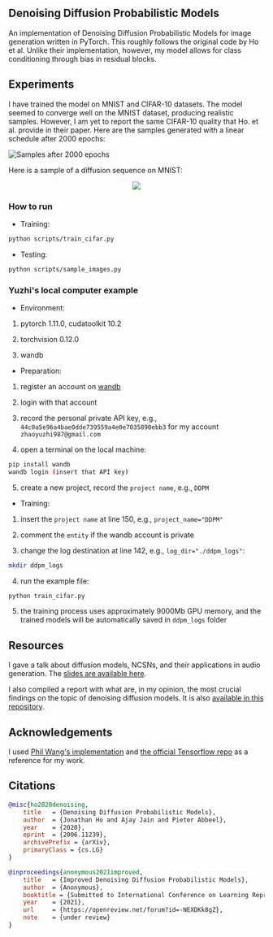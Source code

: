 ## Denoising Diffusion Probabilistic Models

An implementation of Denoising Diffusion Probabilistic Models for image generation written in PyTorch. This roughly follows the original code by Ho et al. Unlike their implementation, however, my model allows for class conditioning through bias in residual blocks. 

## Experiments

I have trained the model on MNIST and CIFAR-10 datasets. The model seemed to converge well on the MNIST dataset, producing realistic samples. However, I am yet to report the same CIFAR-10 quality that Ho. et al. provide in their paper. Here are the samples generated with a linear schedule after 2000 epochs:

![Samples after 2000 epochs](resources/samples_linear_200.png)

Here is a sample of a diffusion sequence on MNIST:

<p align="center">
  <img src="resources/diffusion_sequence_mnist.gif" />
</p>

### How to run

- Training:
```bash
python scripts/train_cifar.py
```

- Testing:
```bash
python scripts/sample_images.py
```

### Yuzhi's local computer example

- Environment:

1) pytorch 1.11.0, cudatoolkit 10.2

2) torchvision 0.12.0

3) wandb

- Preparation:

1) register an account on [wandb](https://wandb.ai/site)

2) login with that account

3) record the personal private API key, e.g., `44c0a5e96a4bae0dde739559a4e0e7035890ebb3` for my account `zhaoyuzhi987@gmail.com`

4) open a terminal on the local machine:
```bash
pip install wandb
wandb login (insert that API key)
```

5) create a new project, record the `project name`, e.g., `DDPM`

- Training:

1) insert the `project name` at line 150, e.g., `project_name="DDPM"`

2) comment the `entity` if the wandb account is private

3) change the log destination at line 142, e.g., `log_dir="./ddpm_logs"`:
```bash
mkdir ddpm_logs
```

4) run the example file:
```bash
python train_cifar.py
```

5) the training process uses approximately 9000Mb GPU memory, and the trained models will be automatically saved in `ddpm_logs` folder

## Resources

I gave a talk about diffusion models, NCSNs, and their applications in audio generation. The [slides are available here](resources/diffusion_models_talk_slides.pdf).

I also compiled a report with what are, in my opinion, the most crucial findings on the topic of denoising diffusion models. It is also [available in this repository](resources/diffusion_models_report.pdf).


## Acknowledgements

I used [Phil Wang's implementation](https://github.com/lucidrains/denoising-diffusion-pytorch) and [the official Tensorflow repo](https://github.com/hojonathanho/diffusion) as a reference for my work.

## Citations

```bibtex
@misc{ho2020denoising,
    title   = {Denoising Diffusion Probabilistic Models},
    author  = {Jonathan Ho and Ajay Jain and Pieter Abbeel},
    year    = {2020},
    eprint  = {2006.11239},
    archivePrefix = {arXiv},
    primaryClass = {cs.LG}
}
```

```bibtex
@inproceedings{anonymous2021improved,
    title   = {Improved Denoising Diffusion Probabilistic Models},
    author  = {Anonymous},
    booktitle = {Submitted to International Conference on Learning Representations},
    year    = {2021},
    url     = {https://openreview.net/forum?id=-NEXDKk8gZ},
    note    = {under review}
}
